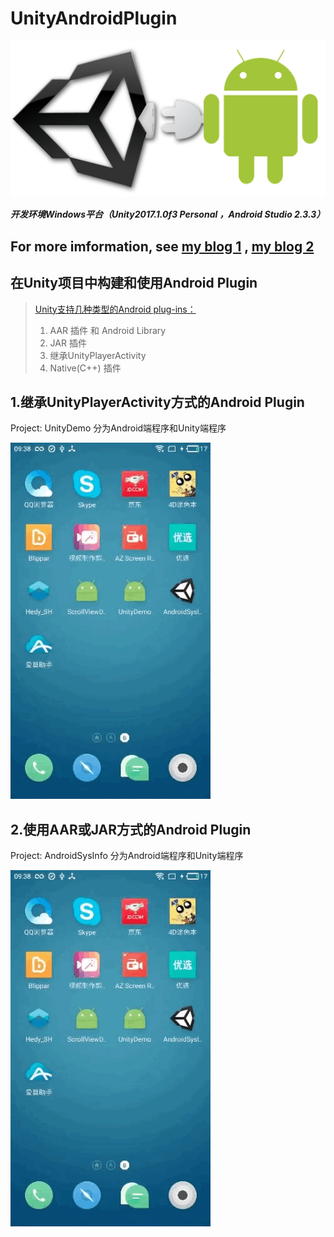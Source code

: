 # UnityAndroidPlugin



![icon](/icon.png)

***开发环境Windows平台（Unity2017.1.0f3 Personal ，Android Studio 2.3.3）***

## For more imformation, see [my blog 1](http://blog.csdn.net/roly_yu/article/details/76273545) , [my blog 2](https://rolyyu.github.io/2017/07/28/Unity-Android-Plugin-开发教程/)

## 在Unity项目中构建和使用Android Plugin

> [Unity支持几种类型的Android plug-ins：](https://docs.unity3d.com/2017.1/Documentation/Manual/PluginsForAndroid.html)
>
> 1. AAR 插件 和 Android Library
> 2. JAR 插件
> 3. 继承UnityPlayerActivity
> 4. Native(C++) 插件

## 1.继承**UnityPlayerActivity**方式的**Android Plugin**

Project: UnityDemo 分为Android端程序和Unity端程序

![Unity开发教程1](/Unity1.gif)

## 2.使用**AAR**或**JAR**方式的**Android Plugin**

Project: AndroidSysInfo 分为Android端程序和Unity端程序

![Unity开发教程1](/Unity2.gif)